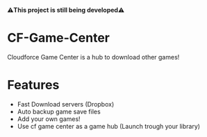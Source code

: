 ⚠**This project is still being developed**⚠

# CF-Game-Center
Cloudforce Game Center is a hub to download other games!

# Features
- Fast Download servers (Dropbox)
- Auto backup game save files
- Add your own games!
- Use cf game center as a game hub (Launch trough your library)
